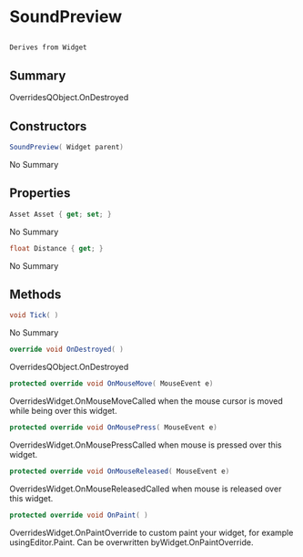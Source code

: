 # SoundPreview

## 
```c#
Derives from Widget
```

## Summary

OverridesQObject.OnDestroyed
## Constructors

```c#
SoundPreview( Widget parent) 
```
No Summary
## Properties

```c#
Asset Asset { get; set; } 
```
No Summary
```c#
float Distance { get; } 
```
No Summary
## Methods

```c#
void Tick( ) 
```
No Summary
```c#
override void OnDestroyed( ) 
```
OverridesQObject.OnDestroyed
```c#
protected override void OnMouseMove( MouseEvent e) 
```
OverridesWidget.OnMouseMoveCalled when the mouse cursor is moved while being over this widget.
```c#
protected override void OnMousePress( MouseEvent e) 
```
OverridesWidget.OnMousePressCalled when mouse is pressed over this widget.
```c#
protected override void OnMouseReleased( MouseEvent e) 
```
OverridesWidget.OnMouseReleasedCalled when mouse is released over this widget.
```c#
protected override void OnPaint( ) 
```
OverridesWidget.OnPaintOverride to custom paint your widget, for example usingEditor.Paint. Can be overwritten byWidget.OnPaintOverride.
